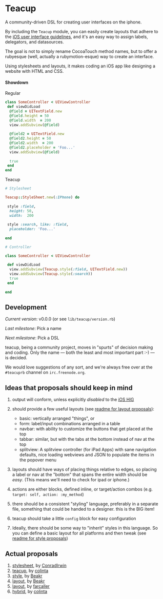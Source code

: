  Teacup
========

A community-driven DSL for creating user interfaces on the iphone.

By including the `Teacup` module, you can easily create layouts that adhere to
the [iOS user interface guidelines][iOS HIG], and it's an easy way to assign labels,
delegators, and datasources.

The goal is not to simply rename CocoaTouch method names, but to offer a
rubyesque (well, actually a rubymotion-esque) way to create an interface.

Using stylesheets and layouts, it makes coding an iOS app like designing a website with HTML and CSS.

#### Showdown

Regular

```ruby
class SomeController < UIViewController
 def viewDidLoad
  @field = UITextField.new
  @field.height = 50
  @field.width  = 200
  view.addSubview(@field)
  
  @field2 = UITextField.new
  @field2.height = 50
  @field2.width  = 200
  @field2.placeholder = 'Foo...'
  view.addSubview(@field)
  
  true
 end
end
```

Teacup

```ruby
# Stylesheet

Teacup::StyleSheet.new(:IPhone) do
 
 style :field,
  height: 50,
  width:  200
  
 style :search, like: :field,
  placeholder: 'Foo...'
 
end

# Controller

class SomeController < UIViewController
 
 def viewDidLoad
  view.addSubview(Teacup.style(:field, UITextField.new))
  view.addSubview(Teacup.style(:search))
  true
 end
 
end
```

 Development
-------------

*Current version*: v0.0.0 (or see `lib/teacup/version.rb`)

*Last milestone*: Pick a name

*Next milestone*: Pick a DSL

teacup, being a community project, moves in "spurts" of decision making and
coding.  Only the name — both the least and most important part :-) — is
decided.

We would love suggestions of any sort, and we're always free over at the `#teacuprb` channel on `irc.freenode.org`.


  Ideas that proposals should keep in mind
--------------------------------------------

1. output will conform, unless explicitly *disabled* to the [iOS HIG][]
2. should provide a few useful layouts (see [readme for layout proposals](teacup/tree/master/proposals/layout)):
     * basic: vertically arranged "things", or
     * form: label/input combinations arranged in a table
     * navbar: with ability to customize the buttons that get placed at the top
     * tabbar: similar, but with the tabs at the bottom instead of nav at the top
     * splitview: A splitview controller (for iPad Apps) with sane navigation defaults, nice loading webviews and JSON to populate the items in the popover menu

3. layouts should have ways of placing things relative to edges, so placing a
   label or nav at the "bottom" that spans the entire width should be *easy*.
   (This means we'll need to check for ipad or iphone.)
4. actions are either blocks, defined inline, or target/action combos (e.g.
   `target: self, action: :my_method`)
5. there should be a consistent "styling" language, preferably in a separate
   file, something that could be handed to a designer.  this is the BIG item!
6. teacup should take a little `config` block for easy configuration
7. Ideally, there should be some way to "inherit" styles in this language. So you can define a basic layout for all platforms and then tweak (see [readme for style proposals](teacup/tree/master/proposals/styles))

[iOS HIG]: http://developer.apple.com/library/ios/#DOCUMENTATION/UserExperience/Conceptual/MobileHIG/Introduction/Introduction.html

Actual proposals
------------------

1. [stylesheet][Commune], by [ConradIrwin][]
2. [teacup][teacup_colinta], by [colinta][]
3. [style][style_by_beakr], by [Beakr][]
3. [layout][layout_by_beakr], by [Beakr][]
4. [layout][layout_by_farcaller], by [farcaller][]
5. [hybrid][], by [colinta][]

[Commune]: https://github.com/colinta/teacup/blob/master/proposals/styles/stylesheet_by_conradirwin.rb
[teacup_colinta]: https://github.com/colinta/teacup/blob/master/proposals/styles/teacup_by_colinta.rb
[style_by_beakr]: https://github.com/colinta/teacup/blob/master/proposals/layout/beakr_improved.rb
[layout_by_beakr]: https://github.com/colinta/teacup/blob/master/proposals/styles/beakr_improved.rb
[layout_by_farcaller]: https://github.com/colinta/teacup/blob/master/proposals/styles/layout_by_farcaller.rb
[hybrid]: https://github.com/colinta/teacup/blob/master/proposals/layout/hybrid_style_and_layout_by_colinta.rb

[ConradIrwin]: https://github.com/ConradIrwin
[colinta]: https://github.com/colinta
[farcaller]: https://github.com/farcaller
[Beakr]: https://github.com/Beakr
